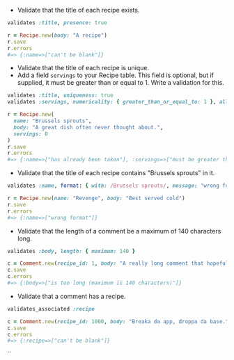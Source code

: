 * Validate that the title of each recipe exists.
```ruby
validates :title, presence: true

r = Recipe.new(body: "A recipe")
r.save
r.errors
#=> {:name=>["can't be blank"]}

```

* Validate that the title of each recipe is unique.
* Add a field `servings` to your Recipe table. This field is optional, but if supplied, it must be greater than or equal to 1. Write a validation for this.
```ruby
validates :title, uniqueness: true
validates :servings, numericality: { greater_than_or_equal_to: 1 }, allow_blank: true

r = Recipe.new(
  name: "Brussels sprouts",
  body: "A great dish often never thought about.",
  servings: 0
)
r.save
r.errors
#=> {:name=>["has already been taken"], :servings=>["must be greater than 1"]}
```

* Validate that the title of each recipe contains "Brussels sprouts" in it.
```ruby
validates :name, format: { with: /Brussels sprouts/, message: "wrong format" }

r = Recipe.new(name: "Revenge", body: "Best served cold")
r.save
r.errors
#=> {:name=>["wrong format"]}
```

* Validate that the length of a comment be a maximum of 140 characters long.
```ruby
validates :body, length: { maximum: 140 }

c = Comment.new(recipe_id: 1, body: "A really long comment that hopefully will break the application. A fool and his head are soon parted. Qapla! Need just a few more characters.... good.")
c.save
c.errors
#=> {:body=>["is too long (maximum is 140 characters)"]}
```

* Validate that a comment has a recipe.
```ruby
validates_associated :recipe

c = Comment.new(recipe_id: 1000, body: "Breaka da app, droppa da base.")
c.save
c.errors
#=> {:recipe=>["can't be blank"]}
```


``
